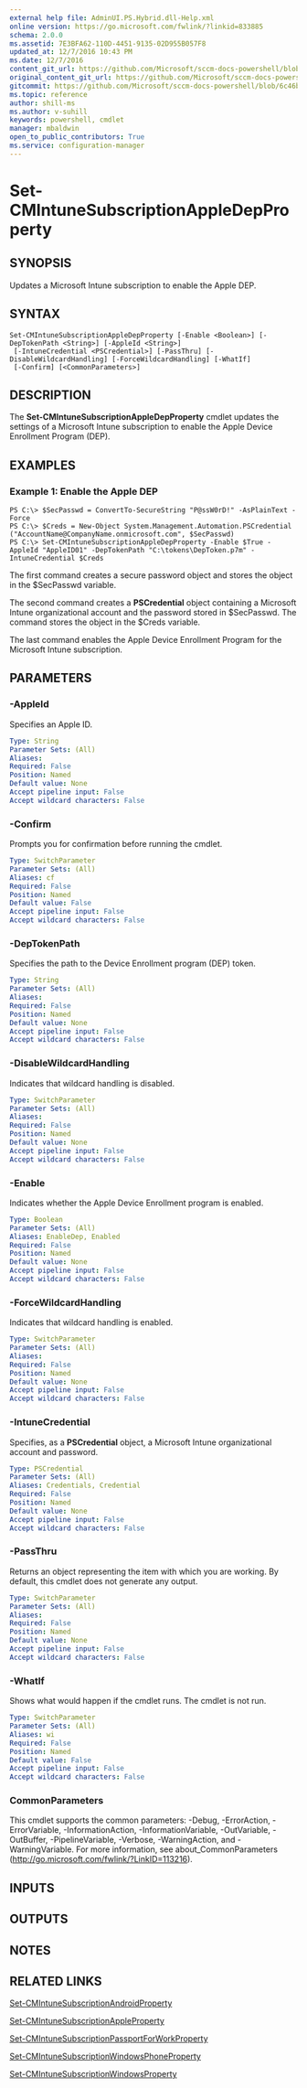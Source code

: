 ```yaml
---
external help file: AdminUI.PS.Hybrid.dll-Help.xml
online version: https://go.microsoft.com/fwlink/?linkid=833885
schema: 2.0.0
ms.assetid: 7E3BFA62-110D-4451-9135-02D955B057F8
updated_at: 12/7/2016 10:43 PM
ms.date: 12/7/2016
content_git_url: https://github.com/Microsoft/sccm-docs-powershell/blob/master/sccm-cmdlets/ConfigurationManager/vlatest/Set-CMIntuneSubscriptionAppleDepProperty.md
original_content_git_url: https://github.com/Microsoft/sccm-docs-powershell/blob/master/sccm-cmdlets/ConfigurationManager/vlatest/Set-CMIntuneSubscriptionAppleDepProperty.md
gitcommit: https://github.com/Microsoft/sccm-docs-powershell/blob/6c46b650d38e58fa6cdababb43ccf8af1ca3fb38/sccm-cmdlets/ConfigurationManager/vlatest/Set-CMIntuneSubscriptionAppleDepProperty.md
ms.topic: reference
author: shill-ms
ms.author: v-suhill
keywords: powershell, cmdlet
manager: mbaldwin
open_to_public_contributors: True
ms.service: configuration-manager
---
```


# Set-CMIntuneSubscriptionAppleDepProperty

## SYNOPSIS
Updates a Microsoft Intune subscription to enable the Apple DEP.

## SYNTAX

```
Set-CMIntuneSubscriptionAppleDepProperty [-Enable <Boolean>] [-DepTokenPath <String>] [-AppleId <String>]
 [-IntuneCredential <PSCredential>] [-PassThru] [-DisableWildcardHandling] [-ForceWildcardHandling] [-WhatIf]
 [-Confirm] [<CommonParameters>]
```

## DESCRIPTION
The **Set-CMIntuneSubscriptionAppleDepProperty** cmdlet updates the settings of a Microsoft Intune subscription to enable the Apple Device Enrollment Program (DEP).

## EXAMPLES

### Example 1: Enable the Apple DEP
```
PS C:\> $SecPasswd = ConvertTo-SecureString "P@ssW0rD!" -AsPlainText -Force
PS C:\> $Creds = New-Object System.Management.Automation.PSCredential ("AccountName@CompanyName.onmicrosoft.com", $SecPasswd)
PS C:\> Set-CMIntuneSubscriptionAppleDepProperty -Enable $True -AppleId "AppleID01" -DepTokenPath "C:\tokens\DepToken.p7m" -IntuneCredential $Creds
```

The first command creates a secure password object and stores the object in the $SecPasswd variable.

The second command creates a **PSCredential** object containing a Microsoft Intune organizational account and the password stored in $SecPasswd.
The command stores the object in the $Creds variable.

The last command enables the Apple Device Enrollment Program for the Microsoft Intune subscription.

## PARAMETERS

### -AppleId
Specifies an Apple ID.

```yaml
Type: String
Parameter Sets: (All)
Aliases: 
Required: False
Position: Named
Default value: None
Accept pipeline input: False
Accept wildcard characters: False
```

### -Confirm
Prompts you for confirmation before running the cmdlet.

```yaml
Type: SwitchParameter
Parameter Sets: (All)
Aliases: cf
Required: False
Position: Named
Default value: False
Accept pipeline input: False
Accept wildcard characters: False
```

### -DepTokenPath
Specifies the path to the Device Enrollment program (DEP) token.

```yaml
Type: String
Parameter Sets: (All)
Aliases: 
Required: False
Position: Named
Default value: None
Accept pipeline input: False
Accept wildcard characters: False
```

### -DisableWildcardHandling
Indicates that wildcard handling is disabled.

```yaml
Type: SwitchParameter
Parameter Sets: (All)
Aliases: 
Required: False
Position: Named
Default value: None
Accept pipeline input: False
Accept wildcard characters: False
```

### -Enable
Indicates whether the Apple Device Enrollment program is enabled.

```yaml
Type: Boolean
Parameter Sets: (All)
Aliases: EnableDep, Enabled
Required: False
Position: Named
Default value: None
Accept pipeline input: False
Accept wildcard characters: False
```

### -ForceWildcardHandling
Indicates that wildcard handling is enabled.

```yaml
Type: SwitchParameter
Parameter Sets: (All)
Aliases: 
Required: False
Position: Named
Default value: None
Accept pipeline input: False
Accept wildcard characters: False
```

### -IntuneCredential
Specifies, as a **PSCredential** object, a Microsoft Intune organizational account and password.

```yaml
Type: PSCredential
Parameter Sets: (All)
Aliases: Credentials, Credential
Required: False
Position: Named
Default value: None
Accept pipeline input: False
Accept wildcard characters: False
```

### -PassThru
Returns an object representing the item with which you are working.
By default, this cmdlet does not generate any output.

```yaml
Type: SwitchParameter
Parameter Sets: (All)
Aliases: 
Required: False
Position: Named
Default value: None
Accept pipeline input: False
Accept wildcard characters: False
```

### -WhatIf
Shows what would happen if the cmdlet runs.
The cmdlet is not run.

```yaml
Type: SwitchParameter
Parameter Sets: (All)
Aliases: wi
Required: False
Position: Named
Default value: False
Accept pipeline input: False
Accept wildcard characters: False
```

### CommonParameters
This cmdlet supports the common parameters: -Debug, -ErrorAction, -ErrorVariable, -InformationAction, -InformationVariable, -OutVariable, -OutBuffer, -PipelineVariable, -Verbose, -WarningAction, and -WarningVariable. For more information, see about_CommonParameters (http://go.microsoft.com/fwlink/?LinkID=113216).

## INPUTS

## OUTPUTS

## NOTES

## RELATED LINKS

[Set-CMIntuneSubscriptionAndroidProperty](xref:ConfigurationManager/vlatest/Set-CMIntuneSubscriptionAndroidProperty.md)

[Set-CMIntuneSubscriptionAppleProperty](xref:ConfigurationManager/vlatest/Set-CMIntuneSubscriptionAppleProperty.md)

[Set-CMIntuneSubscriptionPassportForWorkProperty](xref:ConfigurationManager/vlatest/Set-CMIntuneSubscriptionPassportForWorkProperty.md)

[Set-CMIntuneSubscriptionWindowsPhoneProperty](xref:ConfigurationManager/vlatest/Set-CMIntuneSubscriptionWindowsPhoneProperty.md)

[Set-CMIntuneSubscriptionWindowsProperty](xref:ConfigurationManager/vlatest/Set-CMIntuneSubscriptionWindowsProperty.md)
